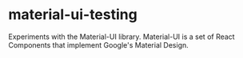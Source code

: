 # material-ui-testing
Experiments with the Material-UI library. Material-UI is a set of React Components that implement Google's Material Design.
